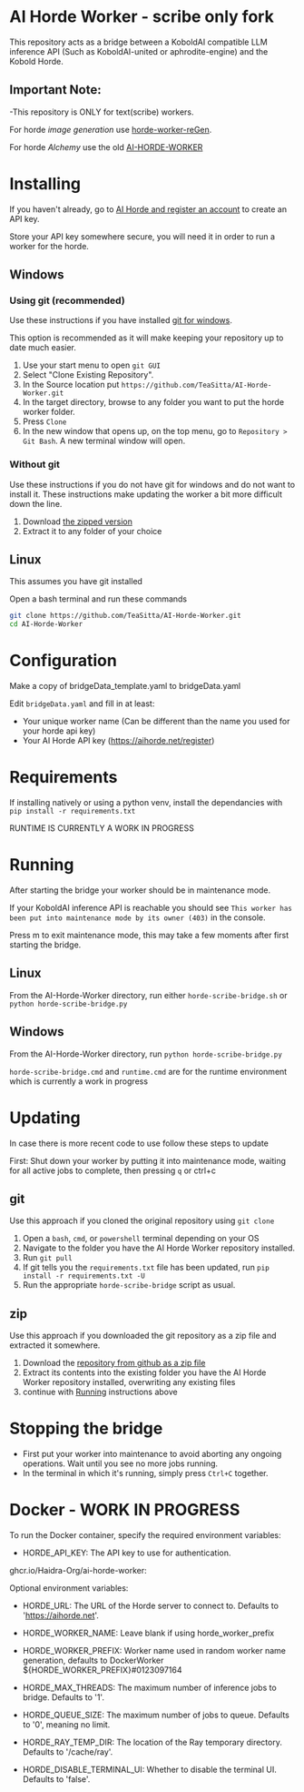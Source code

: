 # AI Horde Worker - scribe only fork
This repository acts as a bridge between a KoboldAI compatible LLM inference API (Such as KoboldAI-united or aphrodite-engine) and the Kobold Horde.

## Important Note:
-This repository is ONLY for text(scribe) workers.

For horde *image generation* use [horde-worker-reGen](https://github.com/Haidra-Org/horde-worker-reGen).

For horde *Alchemy* use the old [AI-HORDE-WORKER](https://github.com/Haidra-Org/AI-Horde-Worker)


# Installing

If you haven't already, go to [AI Horde and register an account](https://aihorde.net/register) to create an API key.

Store your API key somewhere secure, you will need it in order to run a worker for the horde.

## Windows

### Using git (recommended)

Use these instructions if you have installed [git for windows](https://gitforwindows.org/).

This option is recommended as it will make keeping your repository up to date much easier.

1. Use your start menu to open `git GUI`
1. Select "Clone Existing Repository".
1. In the Source location put `https://github.com/TeaSitta/AI-Horde-Worker.git`
1. In the target directory, browse to any folder you want to put the horde worker folder.
1. Press `Clone`
1. In the new window that opens up, on the top menu, go to `Repository > Git Bash`. A new terminal window will open.


### Without git

Use these instructions if you do not have git for windows and do not want to install it. These instructions make updating the worker a bit more difficult down the line.

1. Download [the zipped version](https://github.com/TeaSitta/AI-Horde-Worker/archive/refs/heads/main.zip)
1. Extract it to any folder of your choice


## Linux

This assumes you have git installed

Open a bash terminal and run these commands

```bash
git clone https://github.com/TeaSitta/AI-Horde-Worker.git
cd AI-Horde-Worker
```

# Configuration
Make a copy of bridgeData_template.yaml to bridgeData.yaml

Edit `bridgeData.yaml` and fill in at least:
   * Your unique worker name (Can be different than the name you used for your horde api key)
   * Your AI Horde API key (https://aihorde.net/register)


# Requirements
If installing natively or using a python venv, install the dependancies with `pip install -r requirements.txt`

RUNTIME IS CURRENTLY A WORK IN PROGRESS

# Running
After starting the bridge your worker should be in maintenance mode. 

If your KoboldAI inference API is reachable you should see `This worker has been put into maintenance mode by its owner (403)` in the console.

Press m to exit maintenance mode, this may take a few moments after first starting the bridge.

## Linux
From the AI-Horde-Worker directory, run either `horde-scribe-bridge.sh` or `python horde-scribe-bridge.py`

## Windows
From the AI-Horde-Worker directory, run `python horde-scribe-bridge.py` 

`horde-scribe-bridge.cmd` and `runtime.cmd` are for the runtime environment which is currently a work in progress


# Updating

In case there is more recent code to use follow these steps to update

First: Shut down your worker by putting it into maintenance mode, waiting for all active jobs to complete, then pressing `q` or ctrl+c

## git

Use this approach if you cloned the original repository using `git clone`

1. Open a `bash`, `cmd`, or `powershell` terminal depending on your OS
1. Navigate to the folder you have the AI Horde Worker repository installed.
1. Run `git pull`
1. If git tells you the `requirements.txt` file has been updated, run `pip install -r requirements.txt -U`
1. Run the appropriate `horde-scribe-bridge` script as usual.

## zip

Use this approach if you downloaded the git repository as a zip file and extracted it somewhere.

1. Download the [repository from github as a zip file](https://github.com/TeaSitta/AI-Horde-Worker/archive/refs/heads/main.zip)
1. Extract its contents into the existing folder you have the AI Horde Worker repository installed, overwriting any existing files
1. continue with [Running](#running) instructions above


# Stopping the bridge

* First put your worker into maintenance to avoid aborting any ongoing operations. Wait until you see no more jobs running.
* In the terminal in which it's running, simply press `Ctrl+C` together.


# Docker - WORK IN PROGRESS

To run the Docker container, specify the required environment variables:

- HORDE_API_KEY: The API key to use for authentication.

ghcr.io/Haidra-Org/ai-horde-worker:<insert release tag here>

Optional environment variables:

- HORDE_URL: The URL of the Horde server to connect to. Defaults to 'https://aihorde.net'.
- HORDE_WORKER_NAME: Leave blank if using horde_worker_prefix
- HORDE_WORKER_PREFIX: Worker name used in random worker name generation, defaults to DockerWorker ${HORDE_WORKER_PREFIX}#0123097164
- HORDE_MAX_THREADS: The maximum number of inference jobs to bridge. Defaults to '1'.
- HORDE_QUEUE_SIZE: The maximum number of jobs to queue. Defaults to '0', meaning no limit.

- HORDE_RAY_TEMP_DIR: The location of the Ray temporary directory. Defaults to '/cache/ray'.
- HORDE_DISABLE_TERMINAL_UI: Whether to disable the terminal UI. Defaults to 'false'.
